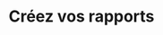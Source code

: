 ---
lang: lu
title: Créez vos rapports
image: ../static/images/cards/icon-create-contract.png
imageAlt: Test
description: Gagnez du temps, Kidola complète vos différents rapports trimestriels, mensuels, jounarliers ... Tout est prêt pour vous, du rapport de présence à votre carnet d’adresse.
---